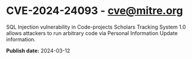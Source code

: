 # CVE-2024-24093 - cve@mitre.org

SQL Injection vulnerability in Code-projects Scholars Tracking System 1.0 allows attackers to run arbitrary code via Personal Information Update information.

**Publish date:** 2024-03-12
